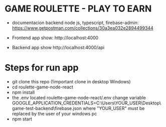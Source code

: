 # GAME ROULETTE - PLAY TO EARN

- documentacion backend node js, typescript, firebase-admin: https://www.getpostman.com/collections/30a3ea032e2894499344

- Frontend app show: http://localhost:4000

- Backend app show http://localhost:4000/api

# Steps for run app

- git clone this repo (!important clone in desktop Windows)
- cd roulette-game-node-react
- npm install
- the .env located roulette-game-node-react/.env change variable GOOGLE_APPLICATION_CREDENTIALS=C:\Users\YOUR_USER\Desktop\game-test-backend\firebase.json where "YOUR_USER" must be replaced by the user of your windows pc
- npm start
